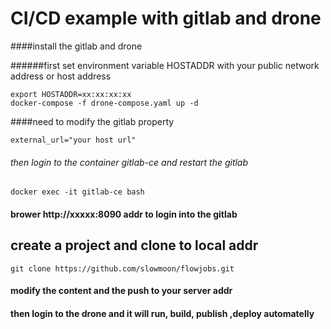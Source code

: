 #  CI/CD example with gitlab and drone 

####install the gitlab and drone  

######first set environment variable HOSTADDR with your public network address or host address
```shell
export HOSTADDR=xx:xx:xx:xx
docker-compose -f drone-compose.yaml up -d 
```

####need to modify the gitlab property

```shell
external_url="your host url"

```
###### then login to the container gitlab-ce and restart the gitlab

```shell
docker exec -it gitlab-ce bash 
```

#### brower http://xxxxx:8090 addr to login into the gitlab

## create a project and clone to local addr
```shell
git clone https://github.com/slowmoon/flowjobs.git
```

#### modify the content and the push to your server addr 
#### then login to the drone and it will run, build, publish ,deploy automatelly

 


